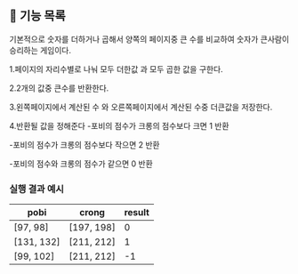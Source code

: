 ## 🚀 기능 목록
기본적으로 숫자를 더하거나 곱해서 양쪽의 페이지중 큰 수를 비교하여 숫자가 큰사람이 승리하는 게임이다.

 1.페이지의 자리수별로 나눠 모두 더한값 과 모두 곱한 값을 구한다.

 2.2개의 값중 큰수를 반환한다.

 3.왼쪽페이지에서 계산된 수 와 오른쪽페이지에서 계산된 수중 더큰값을 저장한다.

 4.반환될 값을 정해준다
   -포비의 점수가 크롱의 점수보다 크면 1 반환

   -포비의 점수가 크롱의 점수보다 작으면 2 반환

   -포비의 점수와 크롱의 점수가 같으면 0 반환




### 실행 결과 예시

| pobi | crong | result |
| --- | --- | --- |
| [97, 98] | [197, 198] | 0 |
| [131, 132] | [211, 212] | 1 |
| [99, 102] | [211, 212] | -1 |

